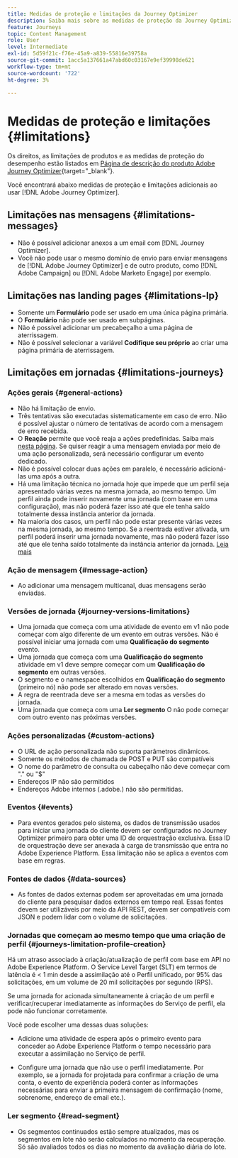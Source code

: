 ```yaml
---
title: Medidas de proteção e limitações da Journey Optimizer
description: Saiba mais sobre as medidas de proteção da Journey Optimizer
feature: Journeys
topic: Content Management
role: User
level: Intermediate
exl-id: 5d59f21c-f76e-45a9-a839-55816e39758a
source-git-commit: 1acc5a137661a47abd60c03167e9ef39998de621
workflow-type: tm+mt
source-wordcount: '722'
ht-degree: 3%

---
```


# Medidas de proteção e limitações {#limitations}

Os direitos, as limitações de produtos e as medidas de proteção do desempenho estão listados em [Página de descrição do produto Adobe Journey Optimizer](https://helpx.adobe.com/br/legal/product-descriptions/adobe-campaign-managed-cloud-services.html){target=&quot;_blank&quot;}.

Você encontrará abaixo medidas de proteção e limitações adicionais ao usar [!DNL Adobe Journey Optimizer].

## Limitações nas mensagens {#limitations-messages}

* Não é possível adicionar anexos a um email com [!DNL Journey Optimizer].
* Você não pode usar o mesmo domínio de envio para enviar mensagens de [!DNL Adobe Journey Optimizer] e de outro produto, como [!DNL Adobe Campaign] ou [!DNL Adobe Marketo Engage] por exemplo.

## Limitações nas landing pages {#limitations-lp}

* Somente um **Formulário** pode ser usado em uma única página primária.
* O **Formulário** não pode ser usado em subpáginas.
* Não é possível adicionar um precabeçalho a uma página de aterrissagem.
* Não é possível selecionar a variável **Codifique seu próprio** ao criar uma página primária de aterrissagem.

## Limitações em jornadas {#limitations-journeys}

### Ações gerais {#general-actions}

* Não há limitação de envio.
* Três tentativas são executadas sistematicamente em caso de erro. Não é possível ajustar o número de tentativas de acordo com a mensagem de erro recebida.
* O **Reação** permite que você reaja a ações predefinidas. Saiba mais [nesta página](../building-journeys/reaction-events.md). Se quiser reagir a uma mensagem enviada por meio de uma ação personalizada, será necessário configurar um evento dedicado.
* Não é possível colocar duas ações em paralelo, é necessário adicioná-las uma após a outra.
* Há uma limitação técnica no jornada hoje que impede que um perfil seja apresentado várias vezes na mesma jornada, ao mesmo tempo. Um perfil ainda pode inserir novamente uma jornada (com base em uma configuração), mas não poderá fazer isso até que ele tenha saído totalmente dessa instância anterior da jornada.
* Na maioria dos casos, um perfil não pode estar presente várias vezes na mesma jornada, ao mesmo tempo. Se a reentrada estiver ativada, um perfil poderá inserir uma jornada novamente, mas não poderá fazer isso até que ele tenha saído totalmente da instância anterior da jornada. [Leia mais](../building-journeys/journey-end.md)

### Ação de mensagem {#message-action}

* Ao adicionar uma mensagem multicanal, duas mensagens serão enviadas.

### Versões de jornada {#journey-versions-limitations}

* Uma jornada que começa com uma atividade de evento em v1 não pode começar com algo diferente de um evento em outras versões. Não é possível iniciar uma jornada com uma **Qualificação do segmento** evento.
* Uma jornada que começa com uma **Qualificação do segmento** atividade em v1 deve sempre começar com um **Qualificação do segmento** em outras versões.
* O segmento e o namespace escolhidos em **Qualificação do segmento** (primeiro nó) não pode ser alterado em novas versões.
* A regra de reentrada deve ser a mesma em todas as versões do jornada.
* Uma jornada que começa com uma **Ler segmento** O não pode começar com outro evento nas próximas versões.

### Ações personalizadas {#custom-actions}

* O URL de ação personalizada não suporta parâmetros dinâmicos.
* Somente os métodos de chamada de POST e PUT são compatíveis
* O nome do parâmetro de consulta ou cabeçalho não deve começar com &quot;.&quot; ou &quot;$&quot;
* Endereços IP não são permitidos
* Endereços Adobe internos (.adobe.) não são permitidas.

### Eventos {#events}

* Para eventos gerados pelo sistema, os dados de transmissão usados para iniciar uma jornada do cliente devem ser configurados no Journey Optimizer primeiro para obter uma ID de orquestração exclusiva. Essa ID de orquestração deve ser anexada à carga de transmissão que entra no Adobe Experience Platform. Essa limitação não se aplica a eventos com base em regras.

### Fontes de dados {#data-sources}

* As fontes de dados externas podem ser aproveitadas em uma jornada do cliente para pesquisar dados externos em tempo real. Essas fontes devem ser utilizáveis por meio da API REST, devem ser compatíveis com JSON e podem lidar com o volume de solicitações.

### Jornadas que começam ao mesmo tempo que uma criação de perfil {#journeys-limitation-profile-creation}

Há um atraso associado à criação/atualização de perfil com base em API no Adobe Experience Platform. O Service Level Target (SLT) em termos de latência é &lt; 1 min desde a assimilação até o Perfil unificado, por 95% das solicitações, em um volume de 20 mil solicitações por segundo (RPS).

Se uma jornada for acionada simultaneamente à criação de um perfil e verificar/recuperar imediatamente as informações do Serviço de perfil, ela pode não funcionar corretamente.

Você pode escolher uma dessas duas soluções:

* Adicione uma atividade de espera após o primeiro evento para conceder ao Adobe Experience Platform o tempo necessário para executar a assimilação no Serviço de perfil.

* Configure uma jornada que não use o perfil imediatamente. Por exemplo, se a jornada for projetada para confirmar a criação de uma conta, o evento de experiência poderá conter as informações necessárias para enviar a primeira mensagem de confirmação (nome, sobrenome, endereço de email etc.).

### Ler segmento {#read-segment}

* Os segmentos continuados estão sempre atualizados, mas os segmentos em lote não serão calculados no momento da recuperação. Só são avaliados todos os dias no momento da avaliação diária do lote.

